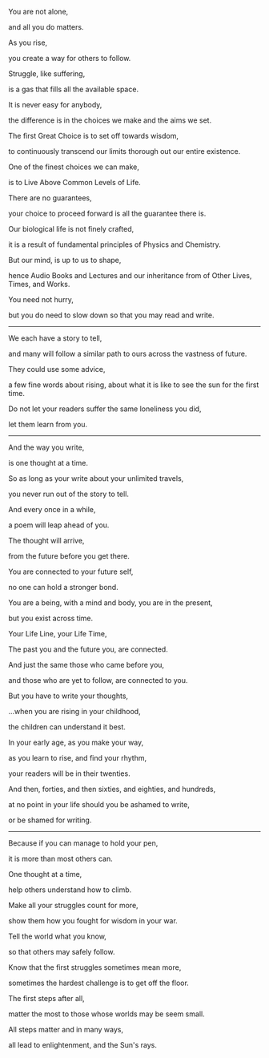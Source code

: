 You are not alone,

and all you do matters.

As you rise,

you create a way for others to follow.

Struggle, like suffering,

is a gas that fills all the available space.

It is never easy for anybody,

the difference is in the choices we make and the aims we set.

The first Great Choice is to set off towards wisdom,

to continuously transcend our limits thorough out our entire existence.

One of the finest choices we can make,

is to Live Above Common Levels of Life.

There are no guarantees,

your choice to proceed forward is all the guarantee there is.

Our biological life is not finely crafted,

it is a result of fundamental principles of Physics and Chemistry.

But our mind, is up to us to shape,

hence Audio Books and Lectures and our inheritance from of Other Lives, Times, and Works.

You need not hurry,

but you do need to slow down so that you may read and write.

---

We each have a story to tell,

and many will follow a similar path to ours across the vastness of future.

They could use some advice,

a few fine words about rising, about what it is like to see the sun for the first time.

Do not let your readers suffer the same loneliness you did,

let them learn from you.

---

And the way you write,

is one thought at a time.

So as long as your write about your unlimited travels,

you never run out of the story to tell.

And every once in a while,

a poem will leap ahead of you.

The thought will arrive,

from the future before you get there.

You are connected to your future self,

no one can hold a stronger bond.

You are a being, with a mind and body, you are in the present,

but you exist across time.

Your Life Line, your Life Time,

The past you and the future you, are connected.

And just the same those who came before you,

and those who are yet to follow, are connected to you.

But you have to write your thoughts,

...when you are rising in your childhood,

the children can understand it best.

In your early age, as you make your way,

as you learn to rise, and find your rhythm,

your readers will be in their twenties.

And then, forties, and then sixties, and eighties, and hundreds,

at no point in your life should you be ashamed to write,

or be shamed for writing.

---

Because if you can manage to hold your pen,

it is more than most others can.

One thought at a time,

help others understand how to climb.

Make all your struggles count for more,

show them how you fought for wisdom in your war.

Tell the world what you know,

so that others may safely follow.

Know that the first struggles sometimes mean more,

sometimes the hardest challenge is to get off the floor.

The first steps after all,

matter the most to those whose worlds may be seem small.

All steps matter and in many ways,

all lead to enlightenment, and the Sun's rays.
